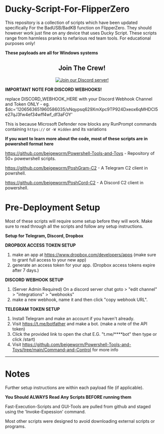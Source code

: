 

# Ducky-Script-For-FlipperZero
This repository is a collection of scripts which have been updated specifically For the BadUSB/BadKB function on FlipperZero. 
They should however work just fine on any device that uses Ducky Script.
These scripts range from harmless pranks to nefarious red team tools. For educational purposes only! 

**These payloads are all for Windows systems**

<div align=center>

<div width="100%" align="center">
<h2 align="center"> Join The Crew! </h2>

<div align=center>

[![Join our Discord server!](https://invidget.switchblade.xyz/QjKMHkdjFc)](https://discord.gg/QjKMHkdjFc)

</div>
</div>
</div>

**IMPORTANT NOTE FOR DISCORD WEBHOOKS!**

replace DISCORD_WEBHOOK_HERE with your Discord Webhook Channel and Token ONLY - eg. $dc='1206563651960586035/sNqypsq629XmXpc9TP924Dxeox6qMHDCI5e27qJ3fw4ef34wff4wf_df3aFOY'

This is because Microsoft Defender now blocks any RunPrompt commands containing `https://` or `-W Hidden` and its variations


**If you want to learn more about the code, most of these scripts are in powershell format here**

https://github.com/beigeworm/Powershell-Tools-and-Toys - Repository of 50+ powewrshell scripts.

https://github.com/beigeworm/PoshGram-C2 - A Telegram C2 client in powrshell.

https://github.com/beigeworm/PoshCord-C2 - A Discord C2 client in powershell.

# Pre-Deployment Setup
Most of these scripts will require some setup before they will work.
Make sure to read through all the scripts and follow any setup instructions.

**Setup for Telegram, Discord, Dropbox**

**DROPBOX ACCESS TOKEN SETUP**
1. make an app at https://www.dropbox.com/developers/apps (make sure to grant full access to your new app)
2. generate an access token for your app.
(Dropbox access tokens expire after 7 days.)

**DISCORD WEBHOOK SETUP**
1. (Server Admin Required) On a discord server chat goto > "edit channel" > "integrations" > "webhooks" 
2. make a new webhook, name it and then click "copy webhook URL".

**TELEGRAM TOKEN SETUP**
 1. Install Telegram and make an account if you haven't already.
 2. Visit https://t.me/botfather and make a bot. (make a note of the API token)
 3. Click the provided link to open the chat E.G. "t.me/****bot" then type or click /start)
 4. Visit https://github.com/beigeworm/Powershell-Tools-and-Toys/tree/main/Command-and-Control for more info
----------------------------------------------------------------------------------------------------------------------------------------------------

# Notes

Further setup instructions are within each payload file (if applicable).

**You Should ALWAYS Read Any Scripts BEFORE running them**

Fast-Execution-Scripts and GUI-Tools are pulled from github and staged using the 'Invoke-Expession' command.

Most other scripts were designed to avoid downloading external scripts or programs.
